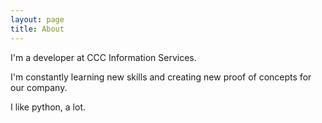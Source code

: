 ```yaml
---
layout: page
title: About
---
```


I'm a developer at CCC Information Services.

I'm constantly learning new skills and creating new proof of concepts for our company.

I like python, a lot.
